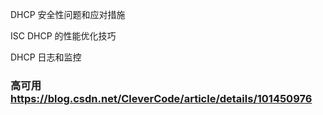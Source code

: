 DHCP 安全性问题和应对措施

ISC DHCP 的性能优化技巧

DHCP 日志和监控

### 高可用 https://blog.csdn.net/CleverCode/article/details/101450976
